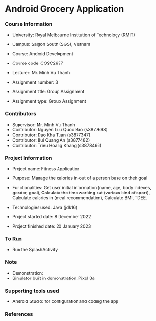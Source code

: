 # Android Grocery Application

### Course Information
- University: Royal Melbourne Institution of Technology (RMIT)
- Campus: Saigon South (SGS), Vietnam


- Course: Android Development
- Course code: COSC2657
- Lecturer: Mr. Minh Vu Thanh


- Assignment number: 3
- Assignment title: Group Assignment
- Assignment type: Group Assignment

### Contributors
- Supervisor: Mr. Minh Vu Thanh
- Contributor: Nguyen Luu Quoc Bao (s3877698)
- Contributor: Dao Kha Tuan (s3877347)
- Contributor: Bui Quang An (s3877482)
- Contributor: Trieu Hoang Khang (s3878466)

### Project Information
- Project name: Fitness Application
- Purpose: Manage the calories in-out of a person base on their goal
- Functionalities: Get user initial information (name, age, body indexes, gender, goal), Calculate the time working out (various kind of sport), Calculate calories in (meal recommendation), Calculate BMI, TDEE.
- Technologies used: Java (jdk16)


- Project started date: 8 December 2022
- Project finished date: 20 January 2023
    

### To Run
- Run the SplashActivity

### Note
- Demonstration: 
- Simulator built in demonstration: Pixel 3a

### Supporting tools used
- Android Studio: for configuration and coding the app

### References
